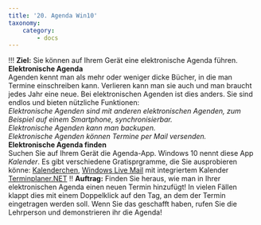 ```yaml
---
title: '20. Agenda Win10'
taxonomy:
    category:
        - docs
---
```


!!! **Ziel:** Sie können auf Ihrem Gerät eine elektronische Agenda führen.
**Elektronische Agenda**<br>
Agenden kennt man als mehr oder weniger dicke Bücher, in die man Termine einschreiben kann. Verlieren kann man sie auch und man braucht jedes Jahr eine neue. Bei elektronischen Agenden ist dies anders. Sie sind endlos und bieten nützliche Funktionen:<br>
*Elektronische Agenden sind mit anderen elektronischen Agenden, zum Beispiel auf einem Smartphone, synchronisierbar.*<br>
*Elektronische Agenden kann man backupen.*<br>
*Elektronische Agenden können Termine per Mail versenden.*<br>
**Elektronische Agenda finden**<br>
Suchen Sie auf Ihrem Gerät die Agenda-App. Windows 10 nennt diese App *Kalender*. Es gibt verschiedene Gratisprgramme, die Sie ausprobieren könne:
[Kalenderchen](http://www.kalenderchen.de/download.php),
[Windows Live Mail](https://windows-live-mail.de.softonic.com) mit integriertem Kalender
[Terminplaner.NET](https://terminplanernet.de/terminplaner)
!! **Auftrag:** Finden Sie heraus, wie man in Ihrer elektronischen Agenda einen neuen Termin hinzufügt! In vielen Fällen klappt dies mit einem Doppelklick auf den Tag, an dem der Termin eingetragen werden soll. Wenn Sie das geschafft haben, rufen Sie die Lehrperson und demonstrieren ihr die Agenda!<br>